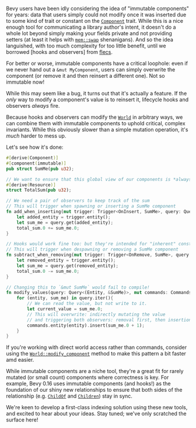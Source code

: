 <!-- Add Immutable `Component` Support -->
<!-- https://github.com/bevyengine/bevy/pull/16372 -->

Bevy users have been idly considering the idea of "immutable components" for years:
data that users simply could not modify once it was inserted due to some kind of trait or constant on the [`Component`] trait.
While this is a nice enough tool for communicating a library author's intent, it doesn't do a whole lot beyond simply making your fields private and not providing setters (at least it helps with [`mem::swap`] shenanigans).
And so the idea languished, with too much complexity for too little benefit,
until we borrowed [hooks and observers] from [flecs].

For better or worse, immutable components have a critical loophole: even if we never hand out a `&mut MyComponent`,
users can simply overwrite the component (or remove it and then reinsert a different one).
Not so immutable now!

While this may seem like a bug, it turns out that it's actually a feature.
If the *only* way to modify a component's value is to reinsert it,
lifecycle hooks and observers *always* fire.

Because hooks and observers can modify the [`World`] in arbitrary ways,
we can combine them with immutable components to uphold critical, complex invariants.
While this obviously slower than a simple mutation operation,
it's *much* harder to mess up.

Let's see how it's done:

```rust
#[derive(Component)]
#[component(immutable)]
pub struct SumMe(pub u32);

// We want to ensure that this global view of our components is *always* correct
#[derive(Resource)]
struct TotalSum(pub u32);

// We need a pair of observers to keep track of the sum
// This will trigger when spawning or inserting a SumMe component
fn add_when_inserting(mut trigger: Trigger<OnInsert, SumMe>, query: Query<&SumMe>, mut total_sum: ResMut<TotalSum>){
    let added_entity = trigger.entity();
    let sum_me = query.get(added_entity);
    total_sum.0 += sum_me.0;
}

// Hooks would work fine too: but they're intended for "inherent" constructor/destructor style logic
// This will trigger when despawning or removing a SumMe component
fn subtract_when_removing(mut trigger: Trigger<OnRemove, SumMe>, query: Query<&SumMe>, mut total_sum: ResMut<TotalSum>){
    let removed_entity = trigger.entity();
    let sum_me = query.get(removed_entity);
    total_sum.0 -= sum_me.0;
}

// Changing this to `&mut SumMe` would fail to compile!
fn modify_values(query: Query<(Entity, &SumMe)>, mut commands: Commands){
    for (entity, sum_me) in query.iter(){
        // We can read the value, but not write to it.
        let current_value = sum_me.0;
        // This will overwrite: indirectly mutating the value
        // and triggering both observers: removal first, then insertion
        commands.entity(entity).insert(sum_me.0 + 1);
    }
}
```

If you're working with direct world access rather than commands, consider using the [`World::modify_component`] method to make this pattern a bit faster amd easier.

While immutable components are a niche tool, they're a great fit for rarely mutated (or small count) components where correctness is key.
For example, Bevy 0.16 uses immutable components (and hooks!) as the foundation of our shiny new relationships to ensure that both sides of the relationship (e.g. [`ChildOf`] and [`Children`]) stay in sync.

We're keen to develop a first-class indexing solution using these new tools, and excited to hear about your ideas. Stay tuned; we've only scratched the surface here!

[`Component`]: https://dev-docs.bevyengine.org/bevy/ecs/component/trait.Component.html
[`mem::swap`]: https://doc.rust-lang.org/std/mem/fn.swap.html
[flecs]: https://github.com/SanderMertens/flecs
[`World`]: https://dev-docs.bevyengine.org/bevy/ecs/prelude/struct.World.html
[`World::modify_component`]: https://dev-docs.bevyengine.org/bevy/prelude/struct.World.html#method.modify_component
[`ChildOf`]: https://dev-docs.bevyengine.org/bevy/ecs/hierarchy/struct.ChildOf.html
[`Children`]: https://dev-docs.bevyengine.org/bevy/ecs/hierarchy/struct.Children.html
